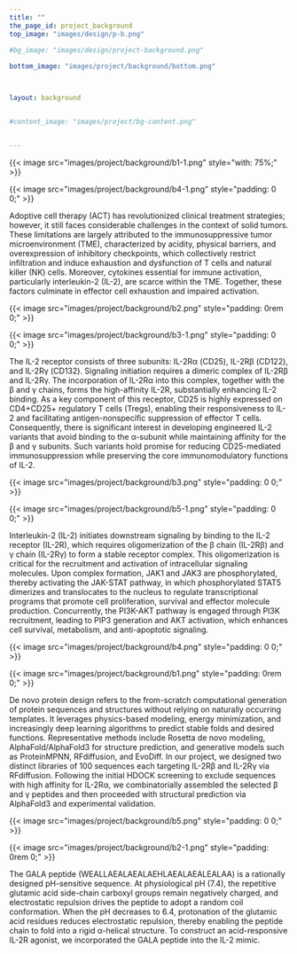 ```yaml
---
title: ""
the_page_id: project_background
top_image: "images/design/p-b.png" 
 
#bg_image: "images/design/project-background.png"

bottom_image: "images/project/background/bottom.png"



layout: background


#content_image: "images/project/bg-content.png"


---
```


{{< image src="images/project/background/b1-1.png" style="with: 75%;"  >}}

{{< image src="images/project/background/b4-1.png" style="padding: 0 0;"  >}}

Adoptive cell therapy (ACT) has revolutionized clinical treatment strategies; however, it still faces considerable challenges in the context of solid tumors. These limitations are largely attributed to the immunosuppressive tumor microenvironment (TME), characterized by acidity, physical barriers, and overexpression of inhibitory checkpoints, which collectively restrict infiltration and induce exhaustion and dysfunction of T cells and natural killer (NK) cells. Moreover, cytokines essential for immune activation, particularly interleukin-2 (IL-2), are scarce within the TME. Together, these factors culminate in effector cell exhaustion and impaired activation.


{{< image src="images/project/background/b2.png" style="padding: 0rem 0;"  >}}


{{< image src="images/project/background/b3-1.png" style="padding: 0 0;"  >}}

The IL-2 receptor consists of three subunits: IL-2Rα (CD25), IL-2Rβ (CD122), and IL-2Rγ (CD132). Signaling initiation requires a dimeric complex of IL-2Rβ and IL-2Rγ. The incorporation of IL-2Rα into this complex, together with the β and γ chains, forms the high-affinity IL-2R, substantially enhancing IL-2 binding. As a key component of this receptor, CD25 is highly expressed on CD4+CD25+ regulatory T cells (Tregs), enabling their responsiveness to IL-2 and facilitating antigen-nonspecific suppression of effector T cells. Consequently, there is significant interest in developing engineered IL-2 variants that avoid binding to the α-subunit while maintaining affinity for the β and γ subunits. Such variants hold promise for reducing CD25-mediated immunosuppression while preserving the core immunomodulatory functions of IL-2.



{{< image src="images/project/background/b3.png" style="padding: 0 0;"  >}}

{{< image src="images/project/background/b5-1.png" style="padding: 0 0;"  >}}

Interleukin-2 (IL-2) initiates downstream signaling by binding to the IL-2 receptor (IL-2R), which requires oligomerization of the β chain (IL-2Rβ) and γ chain (IL-2Rγ) to form a stable receptor complex. This oligomerization is critical for the recruitment and activation of intracellular signaling molecules. Upon complex formation, JAK1 and JAK3 are phosphorylated, thereby activating the JAK-STAT pathway, in which phosphorylated STAT5 dimerizes and translocates to the nucleus to regulate transcriptional programs that promote cell proliferation, survival and effector molecule production. Concurrently, the PI3K-AKT pathway is engaged through PI3K recruitment, leading to PIP3 generation and AKT activation, which enhances cell survival, metabolism, and anti-apoptotic signaling.




{{< image src="images/project/background/b4.png" style="padding: 0 0;"  >}}

{{< image src="images/project/background/b1.png" style="padding: 0rem 0;"  >}}

De novo protein design refers to the from-scratch computational generation of protein sequences and structures without relying on naturally occurring templates. It leverages physics-based modeling, energy minimization, and increasingly deep learning algorithms to predict stable folds and desired functions. Representative methods include Rosetta de novo modeling, AlphaFold/AlphaFold3 for structure prediction, and generative models such as ProteinMPNN, RFdiffusion, and EvoDiff. In our project, we designed two distinct libraries of 100 sequences each targeting IL-2Rβ and IL-2Rγ via RFdiffusion. Following the initial HDOCK screening to exclude sequences with high affinity for IL-2Rα, we combinatorially assembled the selected β and γ peptides and then proceeded with structural prediction via AlphaFold3 and experimental validation.




{{< image src="images/project/background/b5.png" style="padding: 0 0;"  >}}

{{< image src="images/project/background/b2-1.png" style="padding: 0rem 0;"  >}}

The GALA peptide (WEALLAEALAEALAEHLAEALAEALEALAA) is a rationally designed pH-sensitive sequence. At physiological pH (7.4), the repetitive glutamic acid side-chain carboxyl groups remain negatively charged, and electrostatic repulsion drives the peptide to adopt a random coil conformation. When the pH decreases to 6.4, protonation of the glutamic acid residues reduces electrostatic repulsion, thereby enabling the peptide chain to fold into a rigid α-helical structure. To construct an acid-responsive IL-2R agonist, we incorporated the GALA peptide into the IL-2 mimic.






